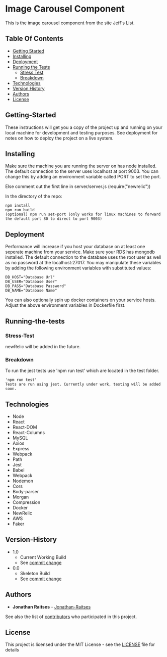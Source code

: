 # Image Carousel Component

This is the image carousel component from the site Jeff's List.

## Table Of Contents

* [Getting Started](#Getting-Started)
* [Installing](#Installing)
* [Deployment](#Deployment)
* [Running the Tests](#Running-the-tests)
  * [Stress Test](#Stress-Test)
  * [Breakdown](#Breakdown)
* [Technologies](#Technologies)
* [Version History](#Version-History)
* [Authors](#Authors)
* [License](#License)

<!-- toc -->

## Getting-Started

These instructions will get you a copy of the project up and running on your local machine for development and testing purposes. See deployment for notes on how to deploy the project on a live system.

## Installing

Make sure the machine you are running the server on has node installed.
The default connection to the server uses localhost at port 9003. You can change this by adding an environment variable called PORT to set the port.

Else comment out the first line in server/server.js (require("newrelic"))

In the directory of the repo:

```
npm install
npm run build
(optional) npm run set-port (only works for linux machines to forward the default port 80 to direct to port 9003)
```

## Deployment

Performance will increase if you host your database on at least one seperate machine from your service.
Make sure your RDS has mongodb installed.
The default connection to the database uses the root user as well as no password at the localhost:27017.
You may manipulate these variables by adding the following environment variables with substituted values:

```
DB_HOST="Database Url"
DB_USER="Database User"
DB_PASS="Database Password"
DB_NAME="Database Name"
```

You can also optionally spin up docker containers on your service hosts. Adjust the above environment variables in Dockerfile first.

## Running-the-tests

### Stress-Test

newRelic will be added in the future.

### Breakdown

To run the jest tests use 'npm run test' which are located in the test folder.

```
'npm run test'
Tests are run using jest. Currently under work, testing will be added soon.
```

## Technologies

* Node
* React
* React-DOM
* React-Columns
* MySQL
* Axios
* Express
* Webpack
* Path
* Jest
* Babel
* Webpack
* Nodemon
* Cors
* Body-parser
* Morgan
* Compression
* Docker
* NewRelic
* AWS
* Faker

## Version-History

* 1.0
  * Current Working Build
  * See [commit change](https://github.com/Hackolympus/Image-Carousel-Component/commit/d37d094328b2be942ccf4e7dfbfd2d64cd60bc9d)
* 0.0
  * Skeleton Build
  * See [commit change](https://github.com/Hackolympus/Image-Carousel-Component/commit/1aa4a9930904c079e49ee722c6bafaa9d44b5c38)

## Authors

* **Jonathan Raitses** - [Jonathan-Raitses](https://github.com/jonathan-raitses)

See also the list of [contributors](https://github.com/Cherry-OnTop/Critics/graphs/contributors) who participated in this project.


## License

This project is licensed under the MIT License - see the [LICENSE](LICENSE) file for details
